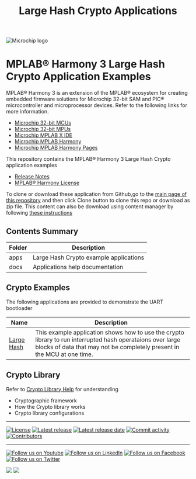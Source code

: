 ﻿---
title: Large Hash Crypto Applications
has_children: true
has_toc: false
nav_order: 1
---

![Microchip logo](https://raw.githubusercontent.com/wiki/Microchip-MPLAB-Harmony/Microchip-MPLAB-Harmony.github.io/images/microchip_logo.png)

# MPLAB® Harmony 3 Large Hash Crypto Application Examples

MPLAB® Harmony 3 is an extension of the MPLAB® ecosystem for creating
embedded firmware solutions for Microchip 32-bit SAM and PIC® microcontroller
and microprocessor devices. Refer to the following links for more information.

- [Microchip 32-bit MCUs](https://www.microchip.com/design-centers/32-bit)
- [Microchip 32-bit MPUs](https://www.microchip.com/design-centers/32-bit-mpus)
- [Microchip MPLAB X IDE](https://www.microchip.com/mplab/mplab-x-ide)
- [Microchip MPLAB Harmony](https://www.microchip.com/mplab/mplab-harmony)
- [Microchip MPLAB Harmony Pages](https://microchip-mplab-harmony.github.io/)

This repository contains the MPLAB® Harmony 3 Large Hash Crypto application examples

- [Release Notes](release_notes.md)
- [MPLAB® Harmony License](mplab_harmony_license.md)

To clone or download these application from Github,go to the [main page of this repository](https://github.com/Microchip-MPLAB-Harmony/crypto_apps_large_hash) and then click Clone button to clone this repo or download as zip file. This content can also be download using content manager by following [these instructions](https://github.com/Microchip-MPLAB-Harmony/contentmanager/wiki)

## Contents Summary

| Folder     | Description                             |
| ---        | ---                                     |
| apps       | Large Hash Crypto example applications    |
| docs       | Applications help documentation         |

## Crypto Examples

The following applications are provided to demonstrate the UART bootloader

| Name                                                                  | Description                                                        |
| --------                                                              | -----------                                                        |
| [Large Hash](apps/large_hash/readme.md)                     | This example application shows how to use the crypto library to run interrupted hash operataions over large blocks of data that may not be completely present in the MCU at one time. |


## Crypto Library

Refer to [Crypto Library Help](https://microchip-mplab-harmony.github.io/crypto) for understanding
- Cryptographic framework
- How the Crypto library works
- Crypto library configurations

____

[![License](https://img.shields.io/badge/license-Harmony%20license-orange.svg)](https://github.com/Microchip-MPLAB-Harmony/crypto_apps_large_hash/blob/master/mplab_harmony_license.md)
[![Latest release](https://img.shields.io/github/release/Microchip-MPLAB-Harmony/crypto_apps_large_hash.svg)](https://github.com/Microchip-MPLAB-Harmony/crypto_apps_large_hash/releases/latest)
[![Latest release date](https://img.shields.io/github/release-date/Microchip-MPLAB-Harmony/crypto_apps_large_hash.svg)](https://github.com/Microchip-MPLAB-Harmony/crypto_apps_large_hash/releases/latest)
[![Commit activity](https://img.shields.io/github/commit-activity/y/Microchip-MPLAB-Harmony/crypto_apps_large_hash.svg)](https://github.com/Microchip-MPLAB-Harmony/crypto_apps_large_hash/graphs/commit-activity)
[![Contributors](https://img.shields.io/github/contributors-anon/Microchip-MPLAB-Harmony/crypto_apps_large_hash.svg)]()

____

[![Follow us on Youtube](https://img.shields.io/badge/Youtube-Follow%20us%20on%20Youtube-red.svg)](https://www.youtube.com/user/MicrochipTechnology)
[![Follow us on LinkedIn](https://img.shields.io/badge/LinkedIn-Follow%20us%20on%20LinkedIn-blue.svg)](https://www.linkedin.com/company/microchip-technology)
[![Follow us on Facebook](https://img.shields.io/badge/Facebook-Follow%20us%20on%20Facebook-blue.svg)](https://www.facebook.com/microchiptechnology/)
[![Follow us on Twitter](https://img.shields.io/twitter/follow/MicrochipTech.svg?style=social)](https://twitter.com/MicrochipTech)

[![](https://img.shields.io/github/stars/Microchip-MPLAB-Harmony/crypto_apps_large_hash.svg?style=social)]()
[![](https://img.shields.io/github/watchers/Microchip-MPLAB-Harmony/crypto_apps_large_hash.svg?style=social)]()
